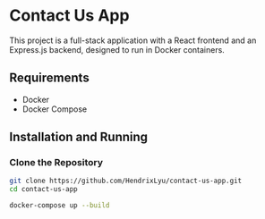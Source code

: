# Contact Us App

This project is a full-stack application with a React frontend and an Express.js backend, designed to run in Docker containers.

## Requirements

- Docker
- Docker Compose

## Installation and Running

### Clone the Repository

```bash
git clone https://github.com/HendrixLyu/contact-us-app.git
cd contact-us-app

docker-compose up --build
